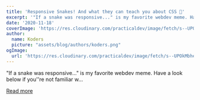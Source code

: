 ```yaml
---
title: 'Responsive Snakes! And what they can teach you about CSS 🐍'
excerpt: '"If a snake was responsive..." is my favorite webdev meme. Have a look below if you''re not familiar w...'
date: '2020-11-18'
coverImage: 'https://res.cloudinary.com/practicaldev/image/fetch/s--UPOkMbhe--/c_imagga_scale,f_auto,fl_progressive,h_420,q_66,w_1000/https://dev-to-uploads.s3.amazonaws.com/i/hjzk4rk7c43f24cgn4ye.gif'
author:
  name: Koders
  picture: "assets/blog/authors/koders.png"
ogImage:
  url: 'https://res.cloudinary.com/practicaldev/image/fetch/s--UPOkMbhe--/c_imagga_scale,f_auto,fl_progressive,h_420,q_66,w_1000/https://dev-to-uploads.s3.amazonaws.com/i/hjzk4rk7c43f24cgn4ye.gif'
---
```


"If a snake was responsive..." is my favorite webdev meme. Have a look below if you''re not familiar w...

[Read more](https://dev.to/vtrpldn/responsive-snakes-and-what-they-can-teach-us-about-css-1o02)
